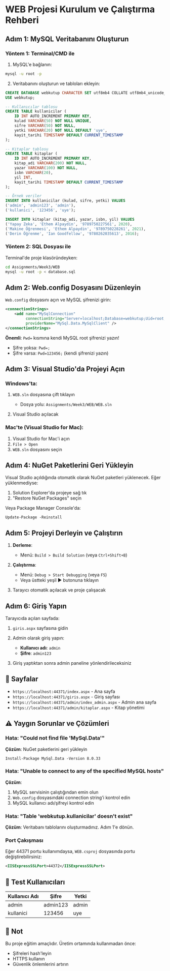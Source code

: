 # WEB Projesi Kurulum ve Çalıştırma Rehberi

## Adım 1: MySQL Veritabanını Oluşturun

### Yöntem 1: Terminal/CMD ile

1. MySQL'e bağlanın:
```bash
mysql -u root -p
```

2. Veritabanını oluşturun ve tabloları ekleyin:
```sql
CREATE DATABASE webkutup CHARACTER SET utf8mb4 COLLATE utf8mb4_unicode_ci;
USE webkutup;

-- Kullanıcılar tablosu
CREATE TABLE kullanicilar (
    ID INT AUTO_INCREMENT PRIMARY KEY,
    kulad VARCHAR(50) NOT NULL UNIQUE,
    sifre VARCHAR(50) NOT NULL,
    yetki VARCHAR(20) NOT NULL DEFAULT 'uye',
    kayit_tarihi TIMESTAMP DEFAULT CURRENT_TIMESTAMP
);

-- Kitaplar tablosu
CREATE TABLE kitaplar (
    ID INT AUTO_INCREMENT PRIMARY KEY,
    kitap_adi VARCHAR(200) NOT NULL,
    yazar VARCHAR(100) NOT NULL,
    isbn VARCHAR(20),
    yil INT,
    kayit_tarihi TIMESTAMP DEFAULT CURRENT_TIMESTAMP
);

-- Örnek veriler
INSERT INTO kullanicilar (kulad, sifre, yetki) VALUES 
('admin', 'admin123', 'admin'),
('kullanici', '123456', 'uye');

INSERT INTO kitaplar (kitap_adi, yazar, isbn, yil) VALUES 
('Yapay Zeka', 'Ethem Alpaydin', '9789750227561', 2020),
('Makine Öğrenmesi', 'Ethem Alpaydin', '9789750228261', 2021),
('Derin Öğrenme', 'Ian Goodfellow', '9780262035613', 2016);
```

### Yöntem 2: SQL Dosyası ile

Terminal'de proje klasöründeyken:
```bash
cd Assignments/Week3/WEB
mysql -u root -p < database.sql
```

## Adım 2: Web.config Dosyasını Düzenleyin

`Web.config` dosyasını açın ve MySQL şifrenizi girin:

```xml
<connectionStrings>
    <add name="MySqlConnection" 
         connectionString="Server=localhost;Database=webkutup;Uid=root;Pwd=BURAYA_ŞİFRENİZİ_YAZIN;" 
         providerName="MySql.Data.MySqlClient" />
</connectionStrings>
```

**Önemli**: `Pwd=` kısmına kendi MySQL root şifrenizi yazın!
- Şifre yoksa: `Pwd=;`
- Şifre varsa: `Pwd=123456;` (kendi şifrenizi yazın)

## Adım 3: Visual Studio'da Projeyi Açın

### Windows'ta:

1. `WEB.sln` dosyasına çift tıklayın
   - Dosya yolu: `Assignments/Week3/WEB/WEB.sln`

2. Visual Studio açılacak

### Mac'te (Visual Studio for Mac):

1. Visual Studio for Mac'i açın
2. `File > Open`
3. `WEB.sln` dosyasını seçin

## Adım 4: NuGet Paketlerini Geri Yükleyin

Visual Studio açıldığında otomatik olarak NuGet paketleri yüklenecek. Eğer yüklenmediyse:

1. Solution Explorer'da projeye sağ tık
2. "Restore NuGet Packages" seçin

Veya Package Manager Console'da:
```
Update-Package -Reinstall
```

## Adım 5: Projeyi Derleyin ve Çalıştırın

1. **Derleme**: 
   - Menü: `Build > Build Solution` (veya `Ctrl+Shift+B`)

2. **Çalıştırma**:
   - Menü: `Debug > Start Debugging` (veya `F5`)
   - Veya üstteki yeşil ▶ butonuna tıklayın

3. Tarayıcı otomatik açılacak ve proje çalışacak

## Adım 6: Giriş Yapın

Tarayıcıda açılan sayfada:

1. `giris.aspx` sayfasına gidin
2. Admin olarak giriş yapın:
   - **Kullanıcı adı**: `admin`
   - **Şifre**: `admin123`

3. Giriş yaptıktan sonra admin paneline yönlendirileceksiniz

## 🎯 Sayfalar

- `https://localhost:44371/index.aspx` - Ana sayfa
- `https://localhost:44371/giris.aspx` - Giriş sayfası
- `https://localhost:44371/admin/index_admin.aspx` - Admin ana sayfa
- `https://localhost:44371/admin/kitaplar.aspx` - Kitap yönetimi

## ⚠️ Yaygın Sorunlar ve Çözümleri

### Hata: "Could not find file 'MySql.Data'"

**Çözüm**: NuGet paketlerini geri yükleyin
```
Install-Package MySql.Data -Version 8.0.33
```

### Hata: "Unable to connect to any of the specified MySQL hosts"

**Çözüm**: 
1. MySQL servisinin çalıştığından emin olun
2. `Web.config` dosyasındaki connection string'i kontrol edin
3. MySQL kullanıcı adı/şifreyi kontrol edin

### Hata: "Table 'webkutup.kullanicilar' doesn't exist"

**Çözüm**: Veritabanı tablolarını oluşturmadınız. Adım 1'e dönün.

### Port Çakışması

Eğer 44371 portu kullanımdaysa, `WEB.csproj` dosyasında portu değiştirebilirsiniz:
```xml
<IISExpressSSLPort>44372</IISExpressSSLPort>
```

## 🔐 Test Kullanıcıları

| Kullanıcı Adı | Şifre | Yetki |
|---------------|-------|-------|
| admin | admin123 | admin |
| kullanici | 123456 | uye |

## 📝 Not

Bu proje eğitim amaçlıdır. Üretim ortamında kullanmadan önce:
- Şifreleri hash'leyin
- HTTPS kullanın
- Güvenlik önlemlerini artırın

